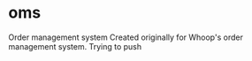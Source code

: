 # oms
Order management system
Created originally for Whoop's order management system.
Trying to push
